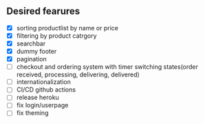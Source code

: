 ## Desired fearures
- [x] sorting productlist by name or price
- [x] filtering by product catrgory
- [x] searchbar
- [x] dummy footer
- [x] pagination
- [ ] checkout and ordering system with timer switching states(order received, processing, delivering, delivered)
- [ ] internationalization
- [ ] CI/CD github actions
- [ ] release heroku
- [ ] fix login/userpage
- [ ] fix theming
